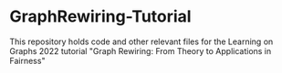# GraphRewiring-Tutorial
This repository holds code and other relevant files for the Learning on Graphs 2022 tutorial "Graph Rewiring: From Theory to Applications in Fairness"
